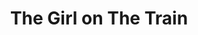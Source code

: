 ---
    layout: /isi/buku.njk
    title : 'The Girl on The Train'
    coverImg : 'https://ik.imagekit.io/hjse9uhdjqd/tr:n-cover/buku/theGirlonTheTrain_CLNvFQVVzzN5.jpg'
    penulis: 'Paula Hawkins'
    tags: baca
---